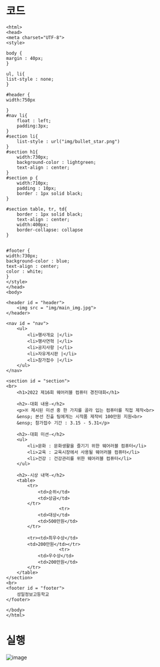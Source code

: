 # 코드

	<html>
	<head>
	<meta charset="UTF-8">
	<style>
	
	body {
	margin : 40px;
	}
	
	ul, li{
	list-style : none; 
	}
	
	#header {
	width:750px
	
	}
	#nav li{
		float : left;
		padding:3px;
	}
	#section li{
		list-style : url("img/bullet_star.png")
	}
	#section h1{
		width:730px;
		background-color : lightgreen;
		text-align : center;
	}
	#section p {
		width:710px;
		padding : 10px;
		border : 1px solid black;
	}
	
	#section table, tr, td{
		border : 1px solid black;
		text-align : center;
		width:400px;
		border-collapse: collapse
	}
	
	
	#footer {
	width:730px;
	background-color : blue;
	text-align : center;
	color : white;	
	}
	</style>
	</head>
	<body>
	
	<header id = "header">
		<img src = "img/main_img.jpg">
	</header>
	
	<nav id = "nav">
		<ul>
			<li>행사개요 |</li>
			<li>행사연혁 |</li>
			<li>공지사항 |</li>
			<li>자유게시판 |</li>
			<li>참가접수 |</li>
		</ul>
	</nav>
	
	<section id = "section">
	<br>
		<h1>2022 제16회 웨어러블 컴퓨터 경진대회</h1>
		
		<h2>-대회 내용-</h2>
		<p>※ 제시된 미션 중 한 가지를 골라 입는 컴퓨터를 직접 제작<br>
		&ensp; 본선 진출 팀에게는 시작품 제작비 100만원 지원<br>
		&ensp; 참가접수 기간 : 3.15 - 5.31</p>
		
		<h2>-대회 미션-</h2>
		<ul>
			<li>문화 : 문화생활을 즐기기 위한 웨어러블 컴퓨터</li>
		 	<li>교육 : 교육시장에서 사용될 웨어러블 컴퓨터</li>
			<li>건강 : 건강관리를 위한 웨어러블 컴퓨터</li>
		</ul>
		
		<h2>-시상 내역-</h2>
		<table>
			<tr>
				<td>순위</td>
				<td>상금</td>
			</tr>
						<tr>
				<td>대상</td>
				<td>500만원</td>
			</tr>
						
			<tr><td>최우수상</td>
			<td>200만원</td></tr>
						<tr>
				<td>우수상</td>
				<td>200만원</td>
			</tr>
		</table>
	</section>
	<br>
	<footer id = "footer">
		성일정보고등학교
	</footer>
	
	</body>
	</html>

# 실행

![image](https://user-images.githubusercontent.com/104752202/172753433-a9d1fcc4-44ee-444f-a1de-3e71175e2a2b.png)
